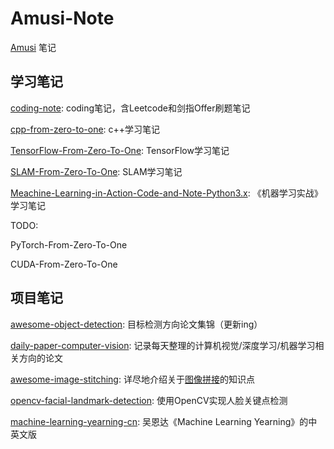 # Amusi-Note
[Amusi](http://amusi.github.io) 笔记



## **学习笔记**

[coding-note](https://github.com/amusi/coding-note): coding笔记，含Leetcode和剑指Offer刷题笔记

[cpp-from-zero-to-one](https://github.com/amusi/cpp-from-zero-to-one): c++学习笔记

[TensorFlow-From-Zero-To-One](https://github.com/amusi/TensorFlow-From-Zero-To-One): TensorFlow学习笔记

[SLAM-From-Zero-To-One](https://github.com/amusi/SLAM-From-Zero-To-One): SLAM学习笔记

[Meachine-Learning-in-Action-Code-and-Note-Python3.x](https://github.com/amusi/Meachine-Learning-in-Action-Code-and-Note-Python3.x): 《机器学习实战》学习笔记



TODO:

PyTorch-From-Zero-To-One

CUDA-From-Zero-To-One



## 项目笔记

[awesome-object-detection](https://github.com/amusi/awesome-object-detection): 目标检测方向论文集锦（更新ing）

[daily-paper-computer-vision](https://github.com/amusi/daily-paper-computer-vision): 记录每天整理的计算机视觉/深度学习/机器学习相关方向的论文

[awesome-image-stitching](https://github.com/amusi/awesome-image-stitching): 详尽地介绍关于[图像拼接](https://en.wikipedia.org/wiki/Image_stitching)的知识点

[opencv-facial-landmark-detection](https://github.com/amusi/opencv-facial-landmark-detection): 使用OpenCV实现人脸关键点检测

[machine-learning-yearning-cn](https://github.com/amusi/machine-learning-yearning-cn): 吴恩达《Machine Learning Yearning》的中英文版